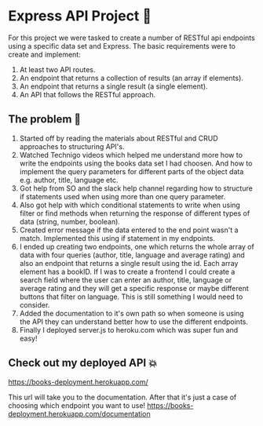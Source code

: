 # Express API Project 🚅
For this project we were tasked to create a number of RESTful api endpoints using a specific data set and Express. The basic requirements were to create and implement:
1. At least two API routes.
2. An endpoint that returns a collection of results (an array if elements).
3. An endpoint that returns a single result (a single element).
4. An API that follows the RESTful approach.

## The problem 🧐
1. Started off by reading the materials about RESTful and CRUD approaches to structuring API's.
2. Watched Technigo videos which helped me understand more how to write the endpoints using the books data set I had choosen. And how to implement the query parameters for different parts of the object data e.g. author, title, language etc.
3. Got help from SO and the slack help channel regarding how to structure if statements used when using more than one query parameter.
4. Also got help with which conditional statements to write when using filter or find methods when returning the response of different types of data (string, number, boolean). 
5. Created error message if the data entered to the end point wasn't a match. Implemented this using if statement in my endpoints. 
6. I ended up creating two endpoints, one which returns the whole array of data with four queries (author, title, language and average rating) and also an endpoint that returns a single result using the id. Each array element has a bookID. 
If I was to create a frontend I could create a search field where the user can enter an author, title, language or average rating and they will get a specific response or maybe different buttons that filter on language. This is still something I would need to consider.
7. Added the documentation to it's own path so when someone is using the API they can understand better how to use the different endpoints.
8. Finally I deployed server.js to heroku.com which was super fun and easy! 

## Check out my deployed API 💥
https://books-deployment.herokuapp.com/

This url will take you to the documentation. After that it's just a case of choosing which endpoint you want to use! https://books-deployment.herokuapp.com/documentation 